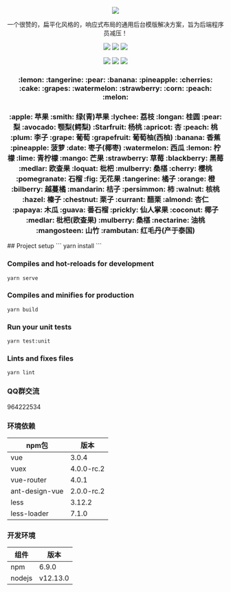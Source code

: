 <p align="center">
    <img src="https://images.gitee.com/uploads/images/2020/0105/013757_3dfb160a_1152471.png"/>
    <p align="center">
        一个很赞的，扁平化风格的，响应式布局的通用后台模版解决方案，旨为后端程序员减压！
    </p>
    <p align="center">
        <img src="https://img.shields.io/badge/vue-%3E%3D3.0.4-brightgreen">
        <img src="https://img.shields.io/badge/Ant%20Design%20Vue-2.0.0_rc.2-brightgreen">
        <img src="https://img.shields.io/badge/LICENSE-MIT-yellowgreen">
    </p>
    <p align="center">
        <img src="https://img.shields.io/badge/axios-%3E%3D0.21.0-brightgreen">
        <img src="https://img.shields.io/badge/yarn-%3E%3D1.22.4-brightgreen">
        <img src="https://img.shields.io/badge/node-%3E%3Dv12.13.1-brightgreen">
    </p>
</p>
<h3 align="center">:lemon: :tangerine: :pear: :banana: :pineapple: :cherries: :cake: :grapes: :watermelon: :strawberry: :corn: :peach: :melon:</h3>
<h3 align="center">
:apple: 苹果
:smith: 绿(青)苹果
:lychee: 荔枝
:longan: 桂圆
:pear: 梨
:avocado: 颚梨(鳄梨)
:Starfruit: 杨桃
:apricot: 杏
:peach: 桃
:plum: 李子
:grape: 葡萄
:grapefruit: 葡萄柚(西柚)
:banana: 香蕉
:pineapple: 菠萝
:date: 枣子(椰枣)
:watermelon: 西瓜
:lemon: 柠檬
:lime: 青柠檬
:mango: 芒果
:strawberry: 草莓
:blackberry: 黑莓
:medlar: 欧查果
:loquat: 枇杷
:mulberry: 桑椹
:cherry: 樱桃
:pomegranate: 石榴
:fig: 无花果
:tangerine: 橘子
:orange: 橙
:bilberry: 越蔓橘
:mandarin: 桔子
:persimmon: 柿
:walnut: 核桃
:hazel: 榛子
:chestnut: 栗子
:currant: 醋栗
:almond: 杏仁
:papaya: 木瓜
:guava: 番石榴
:prickly: 仙人掌果
:coconut: 椰子
:medlar: 枇杷(欧查果)
:mulberry: 桑椹
:nectarine: 油桃
:mangosteen: 山竹
:rambutan: 红毛丹(产于泰国)

</h3>
## Project setup
```
yarn install
```

### Compiles and hot-reloads for development
```
yarn serve
```

### Compiles and minifies for production
```
yarn build
```

### Run your unit tests
```
yarn test:unit
```

### Lints and fixes files
```
yarn lint
```

### QQ群交流

964222534

### 环境依赖

| npm包 | 版本 |
|----------|----------|
| vue | 3.0.4 |
| vuex | 4.0.0-rc.2 |
| vue-router | 4.0.1 |
| ant-design-vue | 2.0.0-rc.2 |
| less | 3.12.2 |
| less-loader | 7.1.0 |

### 开发环境

| 组件 | 版本 |
|----------|----------|
| npm | 6.9.0 |
| nodejs | v12.13.0 |

